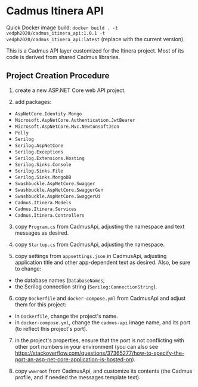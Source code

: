 # Cadmus Itinera API

Quick Docker image build: `docker build . -t vedph2020/cadmus_itinera_api:1.0.1 -t vedph2020/cadmus_itinera_api:latest` (replace with the current version).

This is a Cadmus API layer customized for the Itinera project. Most of its code is derived from shared Cadmus libraries.

## Project Creation Procedure

1. create a new ASP.NET Core web API project.

2. add packages:

- `AspNetCore.Identity.Mongo`
- `Microsoft.AspNetCore.Authentication.JwtBearer`
- `Microsoft.AspNetCore.Mvc.NewtonsoftJson`
- `Polly`
- `Serilog`
- `Serilog.AspNetCore`
- `Serilog.Exceptions`
- `Serilog.Extensions.Hosting`
- `Serilog.Sinks.Console`
- `Serilog.Sinks.File`
- `Serilog.Sinks.MongoDB`
- `Swashbuckle.AspNetCore.Swagger`
- `Swashbuckle.AspNetCore.SwaggerGen`
- `Swashbuckle.AspNetCore.SwaggerUi`
- `Cadmus.Itinera.Models`
- `Cadmus.Itinera.Services`
- `Cadmus.Itinera.Controllers`

3. copy `Program.cs` from CadmusApi, adjusting the namespace and text messages as desired.

4. copy `Startup.cs` from CadmusApi, adjusting the namespace.

5. copy settings from `appsettings.json` in CadmusApi, adjusting application title and other app-dependent text as desired. Also, be sure to change:

- the database names (`DatabaseNames`;
- the Serilog connection string (`Serilog:ConnectionString`).

6. copy `Dockerfile` and `docker-compose.yml` from CadmusApi and adjust them for this project:

- in `Dockerfile`, change the project's name.
- in `docker-compose.yml`, change the `cadmus-api` image name, and its port (to reflect this project's port).

7. in the project's properties, ensure that the port is not conflicting with other port numbers in your environment (you can also see <https://stackoverflow.com/questions/37365277/how-to-specify-the-port-an-asp-net-core-application-is-hosted-on>).

8. copy `wwwroot` from CadmusApi, and customize its contents (the Cadmus profile, and if needed the messages template text).
